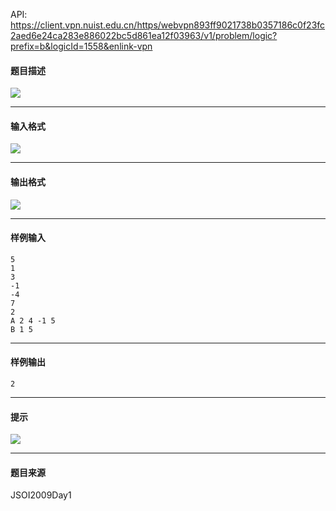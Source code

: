 API: https://client.vpn.nuist.edu.cn/https/webvpn893ff9021738b0357186c0f23fc2aed6e24ca283e886022bc5d861ea12f03963/v1/problem/logic?prefix=b&logicId=1558&enlink-vpn

#### 题目描述

![](../file/1558_0.jpg)

---

#### 输入格式

![](../file/1558_0.jpg)

---

#### 输出格式

![](../file/1558_0.jpg)

---

#### 样例输入
```
5
1
3
-1
-4
7
2
A 2 4 -1 5
B 1 5

```

---

#### 样例输出
```
2
```

---

#### 提示

![](../file/1558_0.jpg)

---

#### 题目来源

JSOI2009Day1